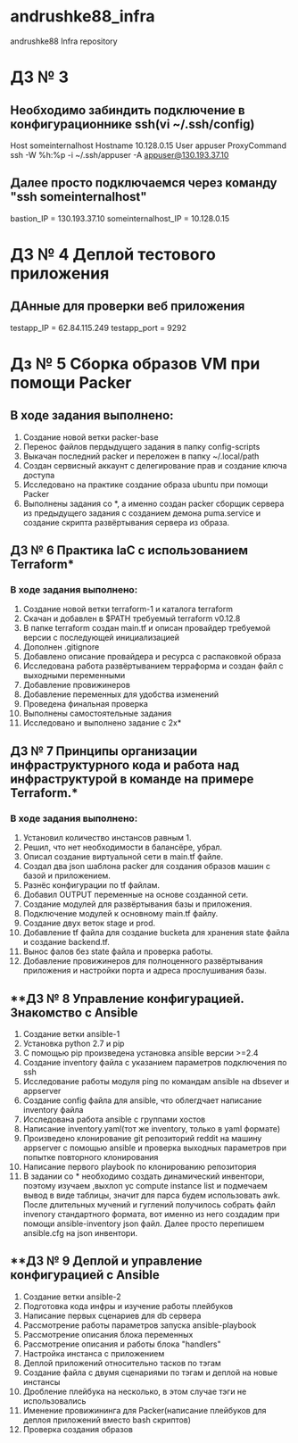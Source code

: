 # andrushke88_infra
andrushke88 Infra repository

# **ДЗ № 3**
## Необходимо забиндить подключение в конфигурационнике ssh(vi ~/.ssh/config)
Host someinternalhost
Hostname 10.128.0.15
User appuser
ProxyCommand ssh -W %h:%p -i ~/.ssh/appuser -A appuser@130.193.37.10
## Далее просто подключаемся через команду "ssh someinternalhost"
bastion_IP = 130.193.37.10
someinternalhost_IP = 10.128.0.15

# **ДЗ № 4 Деплой тестового приложения**
## ДАнные для проверки веб приложения

testapp_IP = 62.84.115.249
testapp_port = 9292

# **Дз № 5 Сборка образов VM при помощи Packer**
## В ходе задания выполнено:

1. Создание новой ветки packer-base
2. Перенос файлов пердыдущего задания в папку config-scripts
3. Выкачан последний packer и переложен в папку ~/.local/path
4. Создан сервисный аккаунт с делегирование прав и создание ключа доступа
5. Исследовано на практике создание образа ubuntu при помощи Packer
6. Выполнены задания со *, а именно создан packer сборщик сервера из предыдущего задания с созданием демона puma.service и создание скрипта развёртывания сервера из образа.

## **ДЗ № 6 Практика IaC с использованием Terraform***
### В ходе задания выполнено:

1. Создание новой ветки terraform-1 и каталога terraform
2. Скачан и добавлен в $PATH требуемый terraform v0.12.8
3. В папке terraform создан main.tf и описан провайдер требуемой версии с последующей инициализацией
4. Дополнен .gitignore
5. Добавлено описание провайдера и ресурса с распаковкой образа
6. Исследована работа развёртыванием терраформа и создан файл с выходными переменными
7. Добавление провижинеров
8. Добавление переменных для удобства изменений
9. Проведена финальная проверка
10. Выполнены самостоятельные задания
11. Исследовано и выполнено задание с 2x*

## **ДЗ № 7 Принципы организации инфраструктурного кода и работа над инфраструктурой в команде на примере Terraform.***
### В ходе задания выполнено:
1. Установил количество инстансов равным 1.
2. Решил, что нет необходимости в балансёре, убрал.
3. Описал создание виртуальной сети в main.tf файле.
4. Создал два json шаблона packer для создания образов машин с базой и приложением.
5. Разнёс конфигурации по tf файлам.
6. Добавил OUTPUT переменные на основе созданной сети.
7. Создание модулей для развёртывания базы и приложения.
8. Подключение модулей к основному main.tf файлу.
9. Создание двух веток stage и prod.
10. Добавление tf файла для создание bucketа для хранения state файла и создание backend.tf.
11. Вынос фалов без state файла и проверка работы.
12. Добавление провижинеров для полноценного развёртывания приложения и настройки порта и адреса прослушивания базы.

## **ДЗ № 8 Управление конфигурацией. Знакомство с Ansible
1. Создание ветки ansible-1
2. Установка python 2.7 и pip
3. С помощью pip произведена установка ansible версии >=2.4
4. Создание inventory файла с указанием параметров подключения по ssh
5. Исследование работы модуля ping по командам ansible на dbsever и appserver
6. Создание config файла для ansible, что облегдчает написание inventory файла
7. Исследована работа ansible с группами хостов
8. Написание inventory.yaml(тот же inventory, только в yaml формате)
9. Произведено клонирование git репозиторий reddit на машину appserver с помощью ansible и проверка выходных параметров при попытке повторного клонирования
10. Написание первого playbook по клонированию репозитория
11. В задании со * необходимо создать динамический инвентори, поэтому изучаем ,выхлоп yc compute instance list и подмечаем вывод в виде таблицы, значит для парса будем использовать awk. После длительных мучений и гуглений получилось собрать файл invenory стандартного формата, вот именно из него создадим при помощи ansible-inventory json файл. Далее просто перепишем ansible.cfg на json инвентори.

## **ДЗ № 9 Деплой и управление конфигурацией с Ansible
1. Создание ветки ansible-2
2. Подготовка кода инфры и изучение работы плейбуков
3. Написание первых сценариев для db сервера
4. Рассмотрение работы параметров запуска ansible-playbook
5. Рассмотрение описания блока переменных
6. Рассмотрение описания и работы блока "handlers"
7. Настройка инстанса с приложением
8. Деплой приложений относительно тасков по тэгам
9. Создание файла с двумя сценариями по тэгам и деплой на новые инстансы
10. Дробление плейбука на несколько, в этом случае тэги не использовались
11. Именение провижининга для Packer(написание плейбуков для деплоя приложений вместо bash скриптов)
12. Проверка создания образов